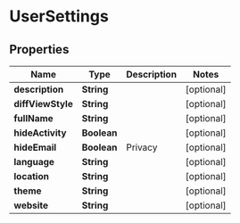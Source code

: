 
# UserSettings

## Properties
Name | Type | Description | Notes
------------ | ------------- | ------------- | -------------
**description** | **String** |  |  [optional]
**diffViewStyle** | **String** |  |  [optional]
**fullName** | **String** |  |  [optional]
**hideActivity** | **Boolean** |  |  [optional]
**hideEmail** | **Boolean** | Privacy |  [optional]
**language** | **String** |  |  [optional]
**location** | **String** |  |  [optional]
**theme** | **String** |  |  [optional]
**website** | **String** |  |  [optional]



